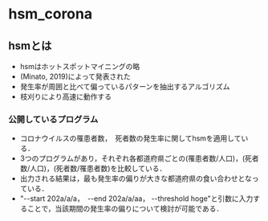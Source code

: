# hsm_corona

## hsmとは
* hsmはホットスポットマイニングの略
* (Minato, 2019)によって発表された
* 発生率が周囲と比べて偏っているパターンを抽出するアルゴリズム
* 枝刈りにより高速に動作する

### 公開しているプログラム
  * コロナウイルスの罹患者数，　死者数の発生率に関してhsmを適用している．
  * 3つのプログラムがあり，それぞれ各都道府県ごとの(罹患者数/人口)，(死者数/人口)，(死者数/罹患者数)を比較している．
  * 出力される結果は，最も発生率の偏りが大きな都道府県の食い合わせとなっている．
  * "--start 202a/a/a，　--end 202a/a/aa， --threshold hoge"と引数に入力することで，当該期間の発生率の偏りについて検討が可能である．
